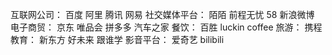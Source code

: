 互联网公司： 百度 阿里 腾讯 网易
社交媒体平台： 陌陌 前程无忧 58 新浪微博
电子商贸： 京东 唯品会 拼多多 汽车之家
餐饮： 百胜 luckin coffee
旅游： 携程
教育： 新东方 好未来 跟谁学
影音平台： 爱奇艺 bilibili  